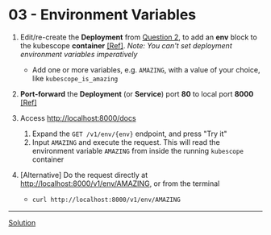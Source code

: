 # 03 - Environment Variables

1. Edit/re-create the **Deployment** from [Question 2](../02-deployment/), to add an **env** block to the kubescope **container** [[Ref]](https://kubernetes.io/docs/tasks/inject-data-application/define-environment-variable-container/). _Note: You can't set deployment environment variables imperatively_
    - Add one or more variables, e.g. `AMAZING`, with a value of your choice, like `kubescope_is_amazing`

1. **Port-forward** the **Deployment** (or **Service**) port **80** to local port **8000** [[Ref]](https://kubernetes.io/docs/tasks/access-application-cluster/port-forward-access-application-cluster/#forward-a-local-port-to-a-port-on-the-pod)

1. Access [http://localhost:8000/docs](http://localhost:8000/docs)
    1. Expand the `GET /v1/env/{env}` endpoint, and press "Try it"
    1. Input `AMAZING` and execute the request. This will read the environment variable `AMAZING` from inside the running `kubescope` container

1. [Alternative] Do the request directly at [http://localhost:8000/v1/env/AMAZING](http://localhost:8000/v1/env/AMAZING), or from the terminal
    - ```bash
      curl http://localhost:8000/v1/env/AMAZING
      ```

---
[Solution](./solution.md)
